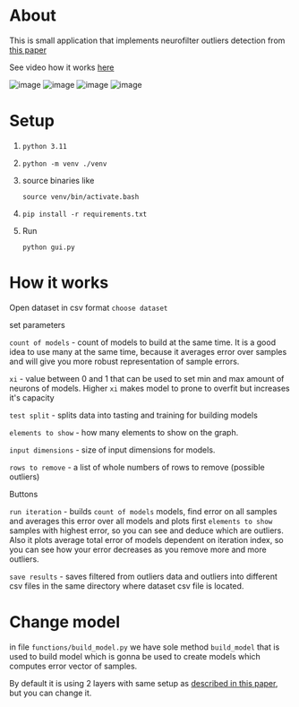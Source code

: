 # About
This is small application that implements neurofilter outliers detection from [this paper](https://www.warse.org/IJATCSE/static/pdf/file/ijatcse139922020.pdf)

See video how it works [here](https://youtu.be/H-FMqUopDFw)

![image](https://github.com/Kemsekov/python-outliers-detector/assets/57869319/08b677c7-4b8e-40fc-9dcd-51ccc48a46a5)
![image](https://github.com/Kemsekov/python-outliers-detector/assets/57869319/6f277f19-4e1c-43b5-ae22-8f9ec07d4400)
![image](https://github.com/Kemsekov/python-outliers-detector/assets/57869319/6cea5a85-a048-4870-8a8e-cd59a1e139d1)
![image](https://github.com/Kemsekov/python-outliers-detector/assets/57869319/a51f5b57-69c4-45fc-8f2f-5bebc4dff411)

# Setup
1. `python 3.11`

2. `python -m venv ./venv`

3. source binaries like 

    `source venv/bin/activate.bash`

4. `pip install -r requirements.txt`
5. Run 

    `python gui.py`

# How it works
Open dataset in csv format
`choose dataset`

set parameters

`count of models` - count of models to build at the same time.
It is a good idea to use many at the same time, because it averages error over samples and will give you
more robust representation of sample errors.

`xi` - value between 0 and 1 that can be used to set min and max amount of neurons of models.
Higher `xi` makes model to prone to overfit but increases it's capacity

`test split` - splits data into tasting and training for building models

`elements to show` - how many elements to show on the graph.

`input dimensions` - size of input dimensions for models.

`rows to remove` - a list of whole numbers of rows to remove (possible outliers)

Buttons

`run iteration` - builds `count of models` models, find error on all samples and averages this error over all models
and plots first `elements to show` samples with highest error, so you can see and deduce which are outliers.
Also it plots average total error of models dependent on iteration index, so you can see how your error decreases as you remove more and more outliers.

`save results` - saves filtered from outliers data and outliers into different csv files in the same directory where dataset csv file is located.

# Change model
in file `functions/build_model.py` we have sole method `build_model` that is used to build model which is gonna be used to create models which computes error vector of samples.

By default it is using 2 layers with same setup as [described in this paper](https://www.warse.org/IJATCSE/static/pdf/file/ijatcse139922020.pdf), but you can change it.




